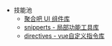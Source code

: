 - 技能池
  - [聚合吧 UI 组件库](http://jhb-element-ui.juheba.top:8888/#/ ':target=_self')
  - [snipperts - 局部功能工具库](http://jhb-element-ui.juheba.top:8888/snippets/index.html ':target=_self')
  - [directives - vue自定义指令库](http://jhb-element-ui.juheba.top:8888/directives/index.html ':target=_self')
  
